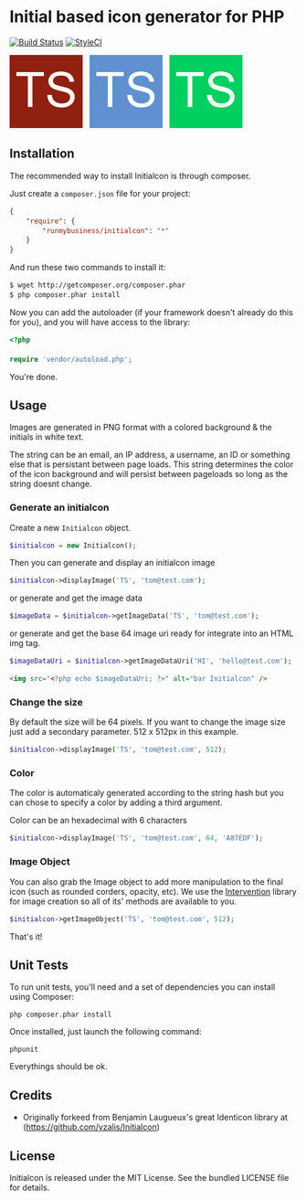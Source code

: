 # Initial based icon generator for PHP

[![Build Status](https://secure.travis-ci.org/runmybusiness/initialcon.png)](http://travis-ci.org/runmybusiness/initialcon)
[![StyleCI](https://styleci.io/repos/20169615/shield)](https://styleci.io/repos/20169615)

![Initialcon example #1](doc/red.png)&nbsp;&nbsp;
![Initialcon example #2](doc/blue.png)&nbsp;&nbsp;
![Initialcon example #3](doc/green.png)&nbsp;&nbsp;

## Installation

The recommended way to install Initialcon is through composer.

Just create a `composer.json` file for your project:

``` json
{
    "require": {
        "runmybusiness/initialcon": "*"
    }
}
```

And run these two commands to install it:

``` bash
$ wget http://getcomposer.org/composer.phar
$ php composer.phar install
```

Now you can add the autoloader (if your framework doesn't already do this for you), and you will have access to the library:

``` php
<?php

require 'vendor/autoload.php';
```

You're done.


## Usage

Images are generated in PNG format with a colored background & the initials in white text.

The string can be an email, an IP address, a username, an ID or something else that is persistant between page loads. This string determines the color of the icon background and will persist between pageloads so long as the string doesnt change.

### Generate an initialcon

Create a new ```Initialcon``` object.

``` php
$initialcon = new Initialcon();
```

Then you can generate and display an initialcon image

``` php
$initialcon->displayImage('TS', 'tom@test.com');
```

or generate and get the image data

``` php
$imageData = $initialcon->getImageData('TS', 'tom@test.com');
```

or generate and get the base 64 image uri ready for integrate into an HTML img tag.

``` php
$imageDataUri = $initialcon->getImageDataUri('HI', 'hello@test.com');
```
``` html
<img src="<?php echo $imageDataUri; ?>" alt="bar Initialcon" />
```


### Change the size

By default the size will be 64 pixels. If you want to change the image size just add a secondary parameter. 512 x 512px in this example.

``` php
$initialcon->displayImage('TS', 'tom@test.com', 512);
```

### Color

The color is automaticaly generated according to the string hash but you can chose to specify a color by adding a third argument.

Color can be an hexadecimal with 6 characters

``` php
$initialcon->displayImage('TS', 'tom@test.com', 64, 'A87EDF');
```

### Image Object

You can also grab the Image object to add more manipulation to the final icon (such as rounded corders, opacity, etc).
We use the [Intervention](http://image.intervention.io/) library for image creation so all of its' methods are available to you.

```php
$initialcon->getImageObject('TS', 'tom@test.com', 512);
```

That's it!

## Unit Tests

To run unit tests, you'll need and a set of dependencies you can install using Composer:

```
php composer.phar install
```

Once installed, just launch the following command:

```
phpunit
```

Everythings should be ok.


## Credits

* Originally forkeed from Benjamin Laugueux's great Identicon library at (https://github.com/yzalis/Initialcon)


## License

Initialcon is released under the MIT License. See the bundled LICENSE file for details.
